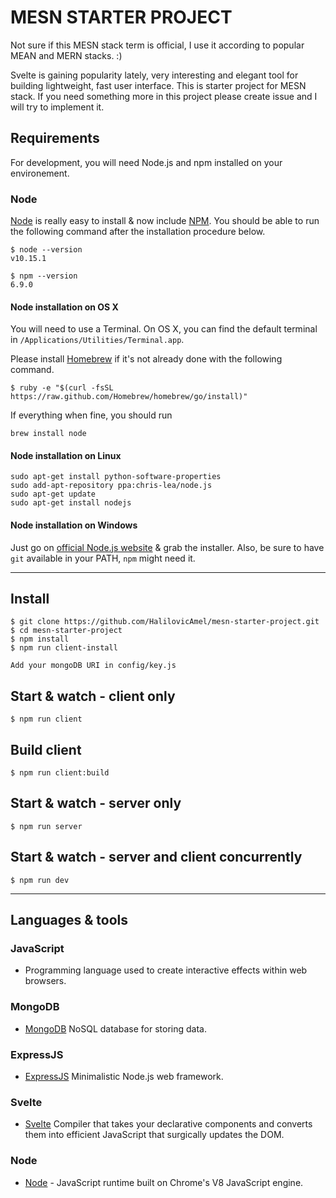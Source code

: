 # MESN STARTER PROJECT

Not sure if this MESN stack term is official, I use it according to popular MEAN and MERN stacks. :)

Svelte is gaining popularity lately, very interesting and elegant tool for building lightweight, fast user interface. 
This is starter project for MESN stack. If you need something more in this project please create issue and I will try to implement it.

## Requirements

For development, you will need Node.js and npm installed on your environement.

### Node

[Node](http://nodejs.org/) is really easy to install & now include [NPM](https://npmjs.org/).
You should be able to run the following command after the installation procedure
below.

    $ node --version
    v10.15.1

    $ npm --version
    6.9.0

#### Node installation on OS X

You will need to use a Terminal. On OS X, you can find the default terminal in
`/Applications/Utilities/Terminal.app`.

Please install [Homebrew](http://brew.sh/) if it's not already done with the following command.

    $ ruby -e "$(curl -fsSL https://raw.github.com/Homebrew/homebrew/go/install)"

If everything when fine, you should run

    brew install node

#### Node installation on Linux

    sudo apt-get install python-software-properties
    sudo add-apt-repository ppa:chris-lea/node.js
    sudo apt-get update
    sudo apt-get install nodejs

#### Node installation on Windows

Just go on [official Node.js website](http://nodejs.org/) & grab the installer.
Also, be sure to have `git` available in your PATH, `npm` might need it.

---

## Install

    $ git clone https://github.com/HalilovicAmel/mesn-starter-project.git
    $ cd mesn-starter-project
    $ npm install
    $ npm run client-install
    
    Add your mongoDB URI in config/key.js


## Start & watch - client only

    $ npm run client

## Build client

    $ npm run client:build

## Start & watch - server only

    $ npm run server

## Start & watch - server and client concurrently

    $ npm run dev

---

## Languages & tools

### JavaScript

- Programming language used to create interactive effects within web browsers.

### MongoDB

- [MongoDB](https://www.mongodb.com/) NoSQL database for storing data.

### ExpressJS

- [ExpressJS](https://expressjs.com/) Minimalistic Node.js web framework.

### Svelte

- [Svelte](https://svelte.dev/) Compiler that takes your declarative components and converts them into efficient JavaScript that surgically updates the DOM.

### Node

- [Node](https://nodejs.org) - JavaScript runtime built on Chrome's V8 JavaScript engine.
